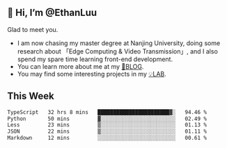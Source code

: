## 👋 Hi, I’m @EthanLuu

Glad to meet you.

- I am now chasing my master degree at Nanjing University, doing some research about 「Edge Computing & Video Transmission」, and I also spend my spare time learning front-end development.
- You can learn more about me at my [📝BLOG](https://blog.ethanloo.cn).
- You may find some interesting projects in my [💡LAB](https://lab.ethanloo.cn).

## This Week
<!--START_SECTION:waka-->

```txt
TypeScript   32 hrs 8 mins   ███████████████████████▓░   94.46 %
Python       50 mins         ▓░░░░░░░░░░░░░░░░░░░░░░░░   02.49 %
Less         23 mins         ▒░░░░░░░░░░░░░░░░░░░░░░░░   01.13 %
JSON         22 mins         ▒░░░░░░░░░░░░░░░░░░░░░░░░   01.11 %
Markdown     12 mins         ░░░░░░░░░░░░░░░░░░░░░░░░░   00.61 %
```

<!--END_SECTION:waka-->
